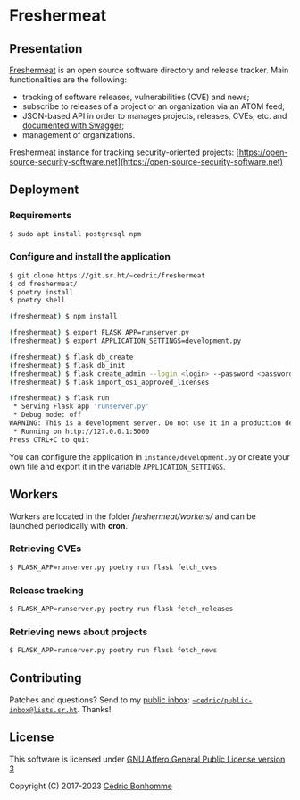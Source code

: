 # Freshermeat

## Presentation

[Freshermeat](https://sr.ht/~cedric/freshermeat) is an open source software
directory and release tracker.
Main functionalities are the following:

- tracking of software releases, vulnerabilities (CVE) and news;
- subscribe to releases of a project or an organization via an ATOM feed;
- JSON-based API in order to manages projects, releases, CVEs, etc. and
  [documented with Swagger](https://open-source-security-software.net/api/v2);
- management of organizations.

Freshermeat instance for tracking security-oriented projects:
[https://open-source-security-software.net](https://open-source-security-software.net)


## Deployment

### Requirements

```bash
$ sudo apt install postgresql npm
```

### Configure and install the application


```bash
$ git clone https://git.sr.ht/~cedric/freshermeat
$ cd freshermeat/
$ poetry install
$ poetry shell

(freshermeat) $ npm install

(freshermeat) $ export FLASK_APP=runserver.py
(freshermeat) $ export APPLICATION_SETTINGS=development.py

(freshermeat) $ flask db_create
(freshermeat) $ flask db_init
(freshermeat) $ flask create_admin --login <login> --password <password>
(freshermeat) $ flask import_osi_approved_licenses

(freshermeat) $ flask run
 * Serving Flask app 'runserver.py'
 * Debug mode: off
WARNING: This is a development server. Do not use it in a production deployment. Use a production WSGI server instead.
 * Running on http://127.0.0.1:5000
Press CTRL+C to quit
```

You can configure the application in ``instance/development.py`` or create
your own file and export it in the variable ``APPLICATION_SETTINGS``.


## Workers

Workers are located in the folder _freshermeat/workers/_ and can be launched
periodically with __cron__.

### Retrieving CVEs

```bash
$ FLASK_APP=runserver.py poetry run flask fetch_cves
```

### Release tracking

```bash
$ FLASK_APP=runserver.py poetry run flask fetch_releases
```

### Retrieving news about projects

```bash
$ FLASK_APP=runserver.py poetry run flask fetch_news
```

## Contributing

Patches and questions? Send to my [public
inbox](https://lists.sr.ht/~cedric/public-inbox):
[`~cedric/public-inbox@lists.sr.ht`](mailto:~cedric/public-inbox@lists.sr.ht).
Thanks!


## License

This software is licensed under
[GNU Affero General Public License version 3](https://www.gnu.org/licenses/agpl-3.0.html)

Copyright (C) 2017-2023 [Cédric Bonhomme](https://www.cedricbonhomme.org)
